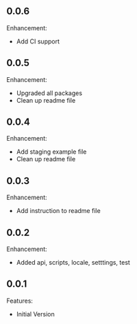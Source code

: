 ## 0.0.6

Enhancement:

* Add CI support

## 0.0.5

Enhancement:

* Upgraded all packages
* Clean up readme file

## 0.0.4

Enhancement:

* Add staging example file
* Clean up readme file

## 0.0.3

Enhancement:

* Add instruction to readme file

## 0.0.2

Enhancement:

* Added api, scripts, locale, setttings, test

## 0.0.1

Features:

* Initial Version